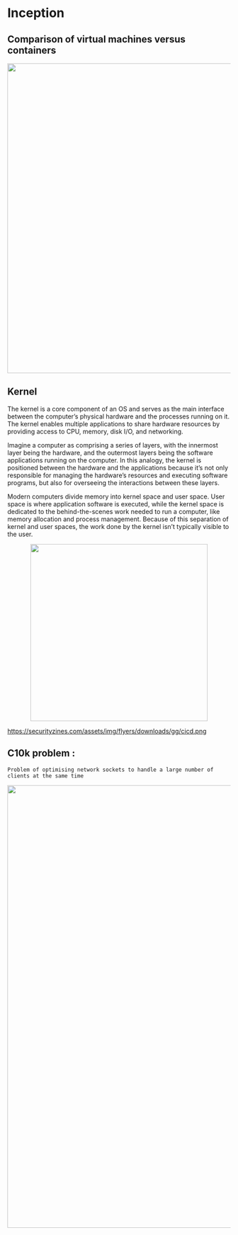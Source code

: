 # Inception

## Comparison of virtual machines versus containers


<p align="center" /p>
<img src="https://blogs.sap.com/wp-content/uploads/2018/06/Container_vs_VM.png" width="700">


## Kernel 

The kernel is a core component of an OS and serves as the main interface between the computer’s physical hardware and the processes running on it. The kernel enables multiple applications to share hardware resources by providing access to CPU, memory, disk I/O, and networking.

Imagine a computer as comprising a series of layers, with the innermost layer being the hardware, and the outermost layers being the software applications running on the computer. In this analogy, the kernel is positioned between the hardware and the applications because it’s not only responsible for managing the hardware’s resources and executing software programs, but also for overseeing the interactions between these layers.

Modern computers divide memory into kernel space and user space. User space is where application software is executed, while the kernel space is dedicated to the behind-the-scenes work needed to run a computer, like memory allocation and process management. Because of this separation of kernel and user spaces, the work done by the kernel isn’t typically visible to the user.


<p align="center" /p>
<img src="https://joearms.github.io/images/con_and_par.jpg" width="400">


https://securityzines.com/assets/img/flyers/downloads/gg/cicd.png


## C10k problem :
	Problem of optimising network sockets to handle a large number of clients at the same time 
  
  
  
<p align="center" /p>
<img src="https://securityzines.com/assets/img/flyers/downloads/gg/cicd.png" width="1000">
